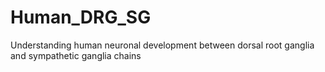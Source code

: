 # Human_DRG_SG
Understanding human neuronal development between dorsal root ganglia and sympathetic ganglia chains
